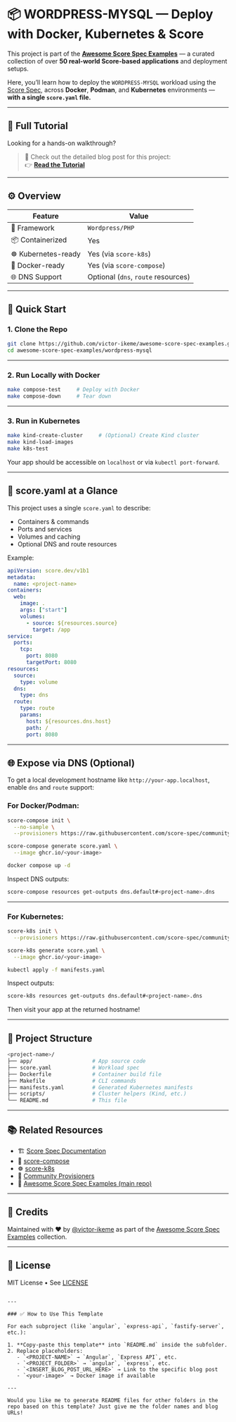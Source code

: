 # 📦 WORDPRESS-MYSQL — Deploy with Docker, Kubernetes & Score

This project is part of the [**Awesome Score Spec Examples**](https://github.com/victor-ikeme/awesome-score-spec-examples) — a curated collection of over **50 real-world Score-based applications** and deployment setups.

Here, you’ll learn how to deploy the `WORDPRESS-MYSQL` workload using the [Score Spec](https://score.dev), across **Docker**, **Podman**, and **Kubernetes** environments — **with a single `score.yaml` file.**

---

## 📖 Full Tutorial

Looking for a hands-on walkthrough?

> 📘 Check out the detailed blog post for this project:  
> 👉 [**Read the Tutorial**](<INSERT_BLOG_POST_URL_HERE>)

---

## ⚙️ Overview

| Feature            | Value                              |
|--------------------|-------------------------------------|
| 🧩 Framework        | `Wordpress/PHP`     |
| 📦 Containerized    | Yes                                |
| ☸️ Kubernetes-ready | Yes (via `score-k8s`)              |
| 🐳 Docker-ready     | Yes (via `score-compose`)          |
| 🌐 DNS Support      | Optional (`dns`, `route` resources) |

---

## 🏁 Quick Start

### 1. Clone the Repo

```bash
git clone https://github.com/victor-ikeme/awesome-score-spec-examples.git
cd awesome-score-spec-examples/wordpress-mysql
````

---

### 2. Run Locally with Docker

```bash
make compose-test     # Deploy with Docker
make compose-down     # Tear down
```

---

### 3. Run in Kubernetes

```bash
make kind-create-cluster     # (Optional) Create Kind cluster
make kind-load-images
make k8s-test
```

Your app should be accessible on `localhost` or via `kubectl port-forward`.

---

## 🔧 score.yaml at a Glance

This project uses a single `score.yaml` to describe:

* Containers & commands
* Ports and services
* Volumes and caching
* Optional DNS and route resources

Example:

```yaml
apiVersion: score.dev/v1b1
metadata:
  name: <project-name>
containers:
  web:
    image: .
    args: ["start"]
    volumes:
      - source: ${resources.source}
        target: /app
service:
  ports:
    tcp:
      port: 8080
      targetPort: 8080
resources:
  source:
    type: volume
  dns:
    type: dns
  route:
    type: route
    params:
      host: ${resources.dns.host}
      path: /
      port: 8080
```

---

## 🌐 Expose via DNS (Optional)

To get a local development hostname like `http://your-app.localhost`, enable `dns` and `route` support:

### For Docker/Podman:

```bash
score-compose init \
  --no-sample \
  --provisioners https://raw.githubusercontent.com/score-spec/community-provisioners/refs/heads/main/dns/score-compose/10-dns-with-url.provisioners.yaml

score-compose generate score.yaml \
  --image ghcr.io/<your-image>

docker compose up -d
```

Inspect DNS outputs:

```bash
score-compose resources get-outputs dns.default#<project-name>.dns
```

---

### For Kubernetes:

```bash
score-k8s init \
  --provisioners https://raw.githubusercontent.com/score-spec/community-provisioners/refs/heads/main/dns/score-k8s/10-dns-with-url.provisioners.yaml

score-k8s generate score.yaml \
  --image ghcr.io/<your-image>

kubectl apply -f manifests.yaml
```

Inspect outputs:

```bash
score-k8s resources get-outputs dns.default#<project-name>.dns
```

Then visit your app at the returned hostname!

---

## 📁 Project Structure

```bash
<project-name>/
├── app/                   # App source code
├── score.yaml             # Workload spec
├── Dockerfile             # Container build file
├── Makefile               # CLI commands
├── manifests.yaml         # Generated Kubernetes manifests
├── scripts/               # Cluster helpers (Kind, etc.)
└── README.md              # This file
```

---

## 📚 Related Resources

* 🏗 [Score Spec Documentation](https://score.dev/docs)
* 🐋 [score-compose](https://github.com/score-spec/score-compose)
* ☸️ [score-k8s](https://github.com/score-spec/score-k8s)
* 🧰 [Community Provisioners](https://github.com/score-spec/community-provisioners)
* 🌟 [Awesome Score Spec Examples (main repo)](https://github.com/victor-ikeme/awesome-score-spec-examples)

---

## 🙌 Credits

Maintained with ❤️ by [@victor-ikeme](https://github.com/victor-ikeme) as part of the [Awesome Score Spec Examples](https://github.com/victor-ikeme/awesome-score-spec-examples) collection.

---

## 📄 License

MIT License • See [LICENSE](../LICENSE)

```

---

### ✅ How to Use This Template

For each subproject (like `angular`, `express-api`, `fastify-server`, etc.):

1. **Copy-paste this template** into `README.md` inside the subfolder.
2. Replace placeholders:
   - `<PROJECT-NAME>` → `Angular`, `Express API`, etc.
   - `<PROJECT_FOLDER>` → `angular`, `express`, etc.
   - `<INSERT_BLOG_POST_URL_HERE>` → Link to the specific blog post
   - `<your-image>` → Docker image if available

---

Would you like me to generate README files for other folders in the repo based on this template? Just give me the folder names and blog URLs!
```
